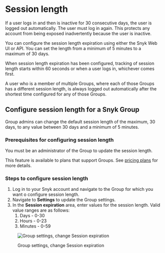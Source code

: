 # Session length

If a user logs in and then is inactive for 30 consecutive days, the user is logged out automatically. The user must log in again. This protects any account from being exposed inadvertently because the user is inactive.

You can configure the session length expiration using either the Snyk Web UI or API. You can set the length from a minimum of 5 minutes to a maximum of 30 days.

When session length expiration has been configured, tracking of session length starts within 60 seconds or when a user logs in, whichever comes first.

A user who is a member of multiple Groups, where each of those Groups has a different session length, is always logged out automatically after the shortest time configured for any of those Groups.

## Configure session length for a Snyk Group

Group admins can change the default session length of the maximum, 30 days, to any value between 30 days and a minimum of 5 minutes.

### **Prerequisites for configuring session length**

You must be an administrator of the Group to update the session length.

This feature is available to plans that support Groups. See [pricing plans](https://snyk.io/plans/) for more details.

### **Steps to configure session length**

1. Log in to your Snyk account and navigate to the Group for which you want o configure session length.
2. Navigate to **Settings** to update the Group settings.
3. In the **Session expiration** area, enter values for the session length. Valid value ranges are as follows:
   1. Days - 0-30
   2. Hours - 0-23
   3. Minutes - 0-59

<figure><img src="../../.gitbook/assets/uuid-21093b2a-7003-b47a-cb62-2e6dd147323e-en.png" alt="Group settings, change Session expiration"><figcaption><p>Group settings, change Session expiration</p></figcaption></figure>
